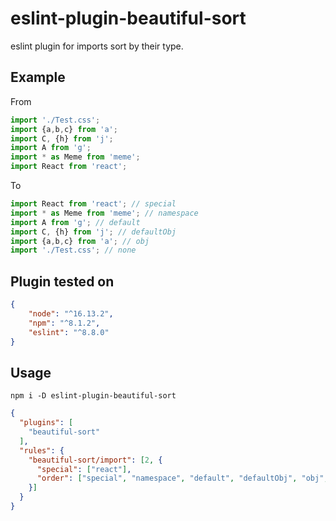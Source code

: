 # eslint-plugin-beautiful-sort

eslint plugin for imports sort by their type.

## Example

From
```js
import './Test.css';
import {a,b,c} from 'a';
import C, {h} from 'j';
import A from 'g';
import * as Meme from 'meme';
import React from 'react';
```
To
```js
import React from 'react'; // special
import * as Meme from 'meme'; // namespace
import A from 'g'; // default
import C, {h} from 'j'; // defaultObj
import {a,b,c} from 'a'; // obj
import './Test.css'; // none
```

## Plugin tested on 
```json
{
    "node": "^16.13.2",
    "npm": "^8.1.2",
    "eslint": "^8.8.0"
}
```

## Usage

`npm i -D eslint-plugin-beautiful-sort`

```json
{
  "plugins": [
    "beautiful-sort"
  ],
  "rules": {
    "beautiful-sort/import": [2, {
      "special": ["react"], 
      "order": ["special", "namespace", "default", "defaultObj", "obj", "none"]
    }]
  }
}
```
